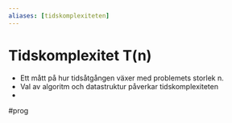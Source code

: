 ```yaml
---
aliases: [tidskomplexiteten]
---
```

# Tidskomplexitet T(n)
- Ett mått på hur tidsåtgången växer med problemets storlek n. 
- Val av algoritm och datastruktur påverkar tidskomplexiteten
- 
#prog 